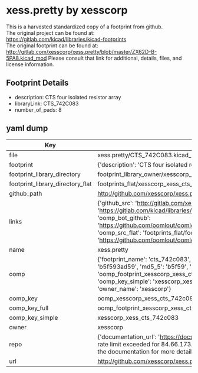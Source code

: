 # xess.pretty by xesscorp  
This is a harvested standardized copy of a footprint from github.  
The original project can be found at:  
https://gitlab.com/kicad/libraries/kicad-footprints  
The original footprint can be found at:
http://gitlab.com/xesscorp/xess.pretty/blob/master/ZX62D-B-5PA8.kicad_mod
Please consult that link for additional, details, files, and license information.  
## Footprint Details
* description: CTS four isolated resistor array  
* libraryLink: CTS_742C083  
* number_of_pads: 8  
## yaml dump  
| Key | Value |  
| --- | --- |  
| file | xess.pretty/CTS_742C083.kicad_mod |  
| footprint | {'description': 'CTS four isolated resistor array', 'libraryLink': 'CTS_742C083', 'number_of_pads': 8} |  
| footprint_library_directory | footprint_library_owner/xesscorp_xess.pretty |  
| footprint_library_directory_flat | footprints_flat/xesscorp_xess_cts_742c083/working |  
| github_path | http://github.com/xesscorp/xess.pretty/blob/master/CTS_742C083.kicad_mod |  
| links | {'github_src': 'http://gitlab.com/xesscorp/xess.pretty/blob/master/ZX62D-B-5PA8.kicad_mod', 'github_src_repo': 'https://gitlab.com/kicad/libraries/kicad-footprints', 'oomp_bot': 'footprints/xesscorp_xess_cts_742c083/working', 'oomp_bot_github': 'https://github.com/oomlout/oomlout_oomp_footprint_bot/tree/main/footprints/xesscorp_xess_cts_742c083/working', 'oomp_src_flat': 'footprints_flat/footprints_flat/xesscorp_xess_cts_742c083/working', 'oomp_src_flat_github': 'https://github.com/oomlout/oomlout_oomp_footprint_src/tree/main/footprints_flat/xesscorp_xess_cts_742c083/working'} |  
| name | xess.pretty |  
| oomp | {'footprint_name': 'cts_742c083', 'library_name': 'xess', 'md5': 'b5f593ad59a4e1cd7e6949db1b08dcd9', 'md5_10': 'b5f593ad59', 'md5_5': 'b5f59', 'md5_6': 'b5f593', 'oomp_key': 'oomp_xesscorp_xess_cts_742c083', 'oomp_key_extra': 'oomp_footprint_xesscorp_xess_cts_742c083', 'oomp_key_full': 'oomp_footprint_xesscorp_xess_cts_742c083_b5f593', 'oomp_key_simple': 'xesscorp_xess_cts_742c083', 'original_filename': 'xess.pretty/CTS_742C083.kicad_mod', 'owner_name': 'xesscorp'} |  
| oomp_key | oomp_xesscorp_xess_cts_742c083 |  
| oomp_key_full | oomp_footprint_xesscorp_xess_cts_742c083 |  
| oomp_key_simple | xesscorp_xess_cts_742c083 |  
| owner | xesscorp |  
| repo | {'documentation_url': 'https://docs.github.com/rest/overview/resources-in-the-rest-api#rate-limiting', 'message': "API rate limit exceeded for 84.66.173.59. (But here's the good news: Authenticated requests get a higher rate limit. Check out the documentation for more details.)"} |  
| url | http://github.com/xesscorp/xess.pretty |  

